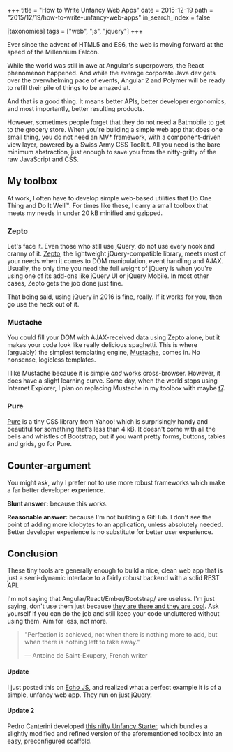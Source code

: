 +++
title = "How to Write Unfancy Web Apps"
date = 2015-12-19
path = "2015/12/19/how-to-write-unfancy-web-apps"
in_search_index = false

[taxonomies]
tags = ["web", "js", "jquery"]
+++

Ever since the advent of HTML5 and ES6, the web is moving forward at the speed of the Millennium Falcon.

While the world was still in awe at Angular's superpowers, the React phenomenon happened. And while the average corporate Java dev gets over the overwhelming pace of events, Angular 2 and Polymer will be ready to refill their pile of things to be amazed at.

And that is a good thing. It means better APIs, better developer ergonomics, and most importantly, better resulting products.

However, sometimes people forget that they do not need a Batmobile to get to the grocery store. When you're building a simple web app that does one small thing, you do not need an MV\* framework, with a component-driven view layer, powered by a Swiss Army CSS Toolkit. All you need is the bare minimum abstraction, just enough to save you from the nitty-gritty of the raw JavaScript and CSS.<!-- more -->

## My toolbox

At work, I often have to develop simple web-based utilities that Do One Thing and Do It Well™. For times like these, I carry a small toolbox that meets my needs in under 20 kB minified and gzipped.

### Zepto

Let's face it. Even those who still use jQuery, do not use every nook and cranny of it. [Zepto](http://zeptojs.com/), the lightweight jQuery-compatible library, meets most of your needs when it comes to DOM manipulation, event handling and AJAX. Usually, the only time you need the full weight of jQuery is when you're using one of its add-ons like jQuery UI or jQuery Mobile. In most other cases, Zepto gets the job done just fine.

That being said, using jQuery in 2016 is fine, really. If it works for you, then go use the heck out of it.

### Mustache

You could fill your DOM with AJAX-received data using Zepto alone, but it makes your code look like really delicious spaghetti. This is where (arguably) the simplest templating engine, [Mustache](https://github.com/janl/mustache.js), comes in. No nonsense, logicless templates.

I like Mustache because it is simple _and_ works cross-browser. However, it does have a slight learning curve. Some day, when the world stops using Internet Explorer, I plan on replacing Mustache in my toolbox with maybe [t7](https://github.com/trueadm/t7).

### Pure

[Pure](http://purecss.io/) is a tiny CSS library from Yahoo! which is surprisingly handy and beautiful for something that's less than 4 kB. It doesn't come with all the bells and whistles of Bootstrap, but if you want pretty forms, buttons, tables and grids, go for Pure.

## Counter-argument

You might ask, why I prefer not to use more robust frameworks which make a far better developer experience.

**Blunt answer:** because this works.

**Reasonable answer:** because I'm not building a GitHub. I don't see the point of adding more kilobytes to an application, unless absolutely needed. Better developer experience is no substitute for better user experience.

## Conclusion

These tiny tools are generally enough to build a nice, clean web app that is just a semi-dynamic interface to a fairly robust backend with a solid REST API.

I'm not saying that Angular/React/Ember/Bootstrap/ are useless. I'm just saying, don't use them just because [they are there and they are cool](https://en.wikipedia.org/wiki/Law_of_the_instrument). Ask yourself if you can do the job and still keep your code uncluttered without using them. Aim for less, not more.

>"Perfection is achieved, not when there is nothing more to add, but when there is nothing left to take away."
>
>— Antoine de Saint-Exupery, French writer

#### Update

I just posted this on [Echo JS](http://www.echojs.com/), and realized what a perfect example it is of a simple, unfancy web app. They run on just jQuery.

#### Update 2

Pedro Canterini developed [this nifty Unfancy Starter](https://github.com/pcanterini/unfancy-starter), which bundles a slightly modified and refined version of the aforementioned toolbox into an easy, preconfigured scaffold.
